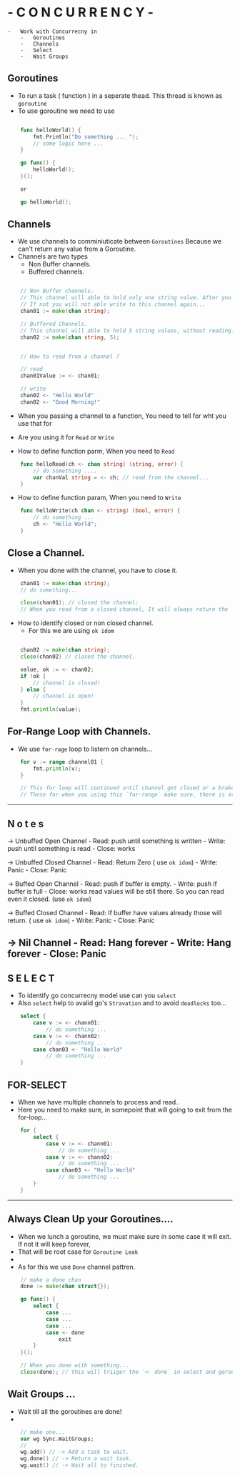 # - C O N C U R R E N C Y - 

    -   Work with Concurrecny in 
        -   Goroutines
        -   Channels
        -   Select
        -   Wait Groups

## Goroutines
- To run a task ( function ) in a seperate thead. This thread is known as `goroutine`
- To use goroutine we need to use
```go

    func helloWorld() {
        fmt.Println("Do something ... ");
        // some logic here ...
    }

    go func() {
        helloWorld();
    }();

    or 

    go helloWorld();
```

## Channels 
- We use channels to comminiuticate between `Goroutines` Because we can't return any value from a Goroutine.
- Channels are two types
    - Non Buffer channels.
    - Buffered channels.

```go

    // Non Buffer channels.
    // This channel will able to hold only one string value. After you write to this, you must read it.
    // If not you will not able write to this channel again...
    chan01 := make(chan string);  

    // Buffered Channels.
    // This channel will able to hold 5 string values, without reading.. After 5 filled, then you must need to read it...
    chan02 := make(chan string, 5); 


    // How to read from a channel ?

    // read
    chan01Value := <- chan01; 

    // write
    chan02 <- "Hello World"
    chan02 <- "Good Morning!"
```

- When you passing a channel to a function, You need to tell for wht you use that for
- Are you using it for `Read` or `Write` 

- How to define function parm, When you need to `Read`
```go
    func helloRead(ch <- chan string) (string, error) {
        // do something ....
        var chanVal string = <- ch; // read from the channel...
    }
```

- How to define function param, When you need to `Write`
```go 
    func helloWrite(ch chan <- string) (bool, error) {
        // do something ...
        ch <- "Hello World";
    }
```

## Close a Channel. 
- When you done with the channel, you have to close it. 
```go
    chan01 := make(chan string);
    // do something...

    close(chan01); // closed the channel;
    // When you read from a closed channel, It will always return the `0` (Zero)
```

- How to identify closed or non closed channel.
    - For this we are using `ok idom`
```go

    chan02 := make(chan string);
    close(chan02) // closed the channel.

    value, ok := <- chan02;
    if !ok {
        // channel is closed!
    } else {
        // channel is open!
    }
    fmt.println(value);
```


## For-Range Loop with Channels.
- We use `for-rage` loop to listern on channels...
```go
    for v := range channel01 {
        fmt.println(v);
    }

    // This for loop will continued until channel get closed or a brake or retun going to happen.
    // These for when you using this `for-range` make sure, there is at leat one way to kill this `for-range` loop
```
---
## N o t e s
-> Unbuffed Open Channel
    - Read: push until something is written
    - Write: push until something is read
    - Close: works 

-> Unbuffed Closed Channel
    - Read: Return Zero ( use `ok idom`)
    - Write: Panic
    - Close: Panic 

-> Buffed Open Channel
    - Read: push if buffer is empty.
    - Write: push if buffer is full
    - Close: works read values will be still there. So you can read even it closed. (use `ok idom`)


-> Buffed Closed Channel
    - Read: If buffer have values already those will return. ( use `ok idom`)
    - Write: Panic
    - Close: Panic 

-> Nil Channel
    - Read: Hang forever
    - Write: Hang forever
    - Close: Panic 
---


## S E L E C T
- To identify go concurrecny model use can you `select`
- Also `select` help to avalid go's `Stravation` and to avoid `deadlocks` too...

```go 
    select {
        case v := <- chann01:
            // do something ...
        case v := <- chann02:
            // do something ...
        case chan03 <- "Hello World"
            // do something ...
    }
```

## FOR-SELECT 
- When we have multiple channels to process and read..
- Here you need to make sure, in somepoint that will going to exit from the for-loop...
```go
    for {
        select {
            case v := <- chann01:
                // do something ...
            case v := <- chann02:
                // do something ...
            case chan03 <- "Hello World"
                // do something ...
        }
    }
```
---

## Always Clean Up your Goroutines....
- When we lunch a goroutine, we must make sure in some case it will exit. If not it will keep forever,
- That will be root case for `Goroutine Leak` 
- 
- As for this we use `Done` channel pattren.
```go
    // make a done chan
    done := make(chan struct{});

    go func() {
        select {
            case ...
            case ...
            case ...
            case <- done
                exit
        }
    }();

    // When you done with something...
    close(done); // this will triiger the `<- done` in select and goroutine will exit....
```


## Wait Groups ... 
- Wait till all the goroutines are done!
- 
```go 
    // make one...
    var wg Sync.WaitGroups;
    //
    wg.add() // -> Add a task to wait.
    wg.done() // -> Return a wait task.
    wg.wait() // -> Wait all to finished.
```

